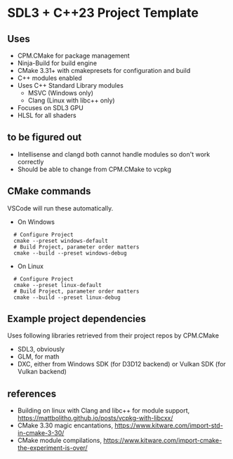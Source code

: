 # SDL3 + C++23 Project Template

## Uses
- CPM.CMake for package management
- Ninja-Build for build engine
- CMake 3.31+ with cmakepresets for configuration and build
- C++ modules enabled
- Uses C++ Standard Library modules
  - MSVC (Windows only)
  - Clang (Linux with libc++ only)
- Focuses on SDL3 GPU
- HLSL for all shaders

## to be figured out
- Intellisense and clangd both cannot handle modules so don't work correctly
- Should be able to change from CPM.CMake to vcpkg

## CMake commands
VSCode will run these automatically.
- On Windows
```shell
  # Configure Project
  cmake --preset windows-default
  # Build Project, parameter order matters
  cmake --build --preset windows-debug
```
- On Linux
```shell
  # Configure Project
  cmake --preset linux-default
  # Build Project, parameter order matters
  cmake --build --preset linux-debug
```

## Example project dependencies
Uses following libraries retrieved from their project repos by CPM.CMake
- SDL3, obviously
- GLM, for math
- DXC, either from Windows SDK (for D3D12 backend) or Vulkan SDK (for Vulkan backend)

## references
- Building on linux with Clang and libc++ for module support, https://mattbolitho.github.io/posts/vcpkg-with-libcxx/
- CMake 3.30 magic encantations, https://www.kitware.com/import-std-in-cmake-3-30/
- CMake module compilations, https://www.kitware.com/import-cmake-the-experiment-is-over/
